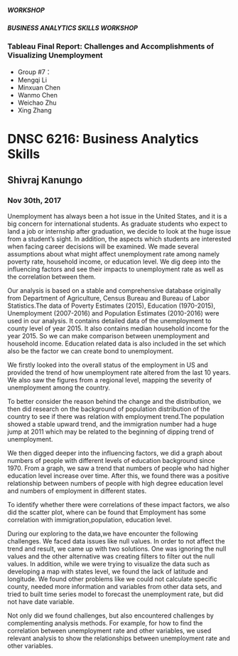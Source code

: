 ##### WORKSHOP
##### BUSINESS ANALYTICS SKILLS WORKSHOP

### Tableau Final Report: Challenges and Accomplishments of Visualizing Unemployment
* Group #7：
* Mengqi Li
* Minxuan Chen
* Wanmo Chen
* Weichao Zhu
* Xing Zhang


# DNSC 6216: Business Analytics Skills
## Shivraj Kanungo
### Nov 30th, 2017


Unemployment has always been a hot issue in the United States, and it is a big concern for international students. As graduate students who expect to land a job or internship after graduation, we decide to look at the huge issue from a student’s sight. In addition, the aspects which students are interested when facing career decisions will be examined. We made several assumptions about what might affect unemployment rate among namely poverty rate, household income, or education level. We dig deep into the influencing factors and see their impacts to unemployment rate as well as the correlation between them.


Our analysis is based on a stable and comprehensive database originally from Department of Agriculture, Census Bureau and Bureau of Labor Statistics.The data of Poverty Estimates (2015), Education (1970-2015), Unemployment (2007-2016) and Population Estimates (2010-2016) were used in our analysis. It contains detailed data of the unemployment to county level of year 2015. It also contains median household income for the year 2015. So we can make comparison between unemployment and household income. Education related data is also included in the set which also be the factor we can create bond to unemployment.


We firstly looked into the overall status of the employment in US and provided the trend of how unemployment rate altered from the last 10 years. We also saw the figures from a regional level, mapping the severity of unemployment among the country.


To better consider the reason behind the change and the distribution, we then did research on the background of population distribution of the country to see if there was relation with employment trend.The population showed a stable upward trend, and the immigration number had a huge jump at 2011 which may be related to the beginning of dipping trend of unemployment.

We then digged deeper into the influencing factors, we did a graph about numbers of people with different levels of education background since 1970. From a graph, we saw a trend that numbers of people who had higher education level increase over time. After this, we found there was a positive relationship between numbers of people with high degree education level and numbers of employment in different states.

To identify whether there were correlations of these impact factors, we also did the scatter plot, where can be  found that Employment  has some correlation with immigration,population, education level. 


During our exploring to the data,we have encounter the following challenges. We faced data issues like null values. In order to not affect the trend and result, we came up with two solutions. One was ignoring the null values and the other alternative was creating filters to filter out the null values. In addition, while we were trying to visualize the data such as developing a map with states level, we found the lack of latitude and longitude. We found other problems like we could not calculate specific county, needed more information and variables from other data sets, and tried to built time series model to forecast the unemployment rate, but did not have date variable.
 
 
Not only did we found challenges, but also encountered challenges by complementing analysis methods. For example, for how to find the correlation between unemployment rate and other variables, we used relevant analysis to show the relationships between unemployment rate and other variables.
